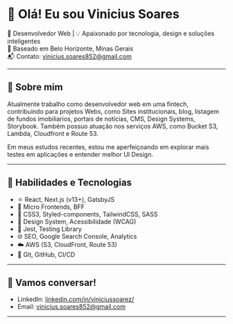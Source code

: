 # 👋 Olá! Eu sou Vinicius Soares

🎯 Desenvolvedor Web | 💡 Apaixonado por tecnologia, design e soluções inteligentes  
📍 Baseado em Belo Horizonte, Minas Gerais  
📬 Contato: vinicius.soares852@gmail.com

---

## 🚀 Sobre mim

Atualmente trabalho como desenvolvedor web em uma fintech, contribuindo para projetos Webs, como Sites institucionais, blog, listagem de fundos imobiliarios, portais de notícias, CMS, Design Systems, Storybook.
Também possuo atuação nos serviços AWS, como Bucket S3, Lambda, Cloudfront e Route 53.

Em meus estudos recentes, estou me aperfeiçoando em explorar mais testes em aplicações e entender melhor UI Design.

---

## 🧠 Habilidades e Tecnologias

- ⚛️ React, Next.js (v13+), GatsbyJS
- 🧩 Micro Frontends, BFF
- 💅 CSS3, Styled-components, TailwindCSS, SASS
- 🧠 Design System, Acessibilidade (WCAG)
- 🧪 Jest, Testing Library
- 🌐 SEO, Google Search Console, Analytics
- ☁️ AWS (S3, CloudFront, Route 53)
- 🔧 Git, GitHub, CI/CD

---

## 🤝 Vamos conversar!

- LinkedIn: [linkedin.com/in/viniciussoarez/](https://www.linkedin.com/in/viniciussoarez/)
- Email: [vinicius.soares852@gmail.com](mailto:vinicius.soares852@gmail.com)

---
